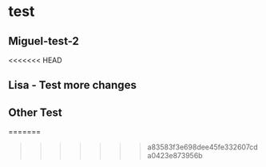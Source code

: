 # test

## Miguel-test-2
<<<<<<< HEAD

## Lisa - Test more changes

## Other Test
=======
>>>>>>> a83583f3e698dee45fe332607cda0423e873956b
